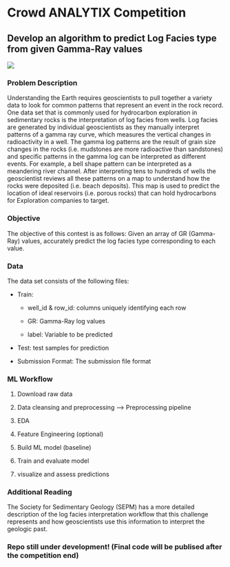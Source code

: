 # Crowd ANALYTIX Competition


## Develop an algorithm to predict Log Facies type from given Gamma-Ray values


![](/image.jpg)


### Problem Description

Understanding the Earth requires geoscientists to pull together a variety data to look for common patterns that represent an event in the rock record. One data set that is commonly used for hydrocarbon exploration in sedimentary rocks is the interpretation of log facies from wells. Log facies are generated by individual geoscientists as they manually interpret patterns of a gamma ray curve, which measures the vertical changes in radioactivity in a well. The gamma log patterns are the result of grain size changes in the rocks (i.e. mudstones are more radioactive than sandstones) and specific patterns in the gamma log can be interpreted as different events. For example, a bell shape pattern can be interpreted as a meandering river channel. After interpreting tens to hundreds of wells the geoscientist reviews all these patterns on a map to understand how the rocks were deposited (i.e. beach deposits). This map is used to predict the location of ideal reservoirs (i.e. porous rocks) that can hold hydrocarbons for Exploration companies to target. 

[Follow the link]: https://www.crowdanalytix.com/contests/gamma-log-facies-type-prediction


### Objective

The objective of this contest is as follows: Given an array of GR (Gamma-Ray) values, accurately predict the log facies type corresponding to each value.


### Data 

The data set consists of the following files:

- Train: 
    - well_id & row_id: columns uniquely identifying each row
    
    - GR: Gamma-Ray log values
    
    - label: Variable to be predicted


- Test: test samples for prediction 

- Submission Format: The submission file format 



### ML Workflow

1. Download raw data

2. Data cleansing and preprocessing --> Preprocessing pipeline

3. EDA

4. Feature Engineering (optional)

5. Build ML model (baseline)

6. Train and evaluate model 

7. visualize and assess predictions 



### Additional Reading

The Society for Sedimentary Geology (SEPM) has a more detailed description of the log facies interpretation workflow that this challenge represents and how geoscientists use this information to interpret the geologic past.

[link]:http://www.sepmstrata.org/page.aspx?pageid=168



### Repo still under development! (Final code will be publised after the competition end)

